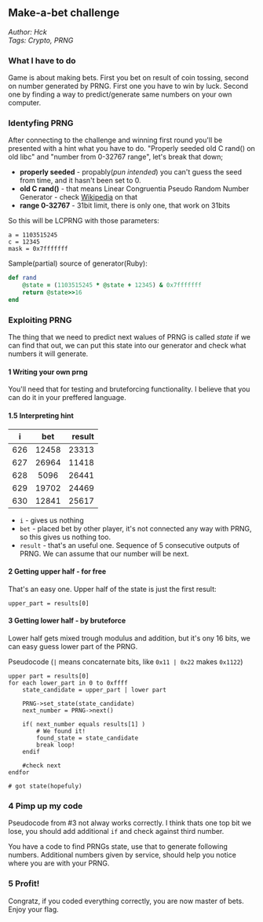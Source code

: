## Make-a-bet challenge

_Author: Hck_  
_Tags: Crypto, PRNG_

### What I have to do

Game is about making bets. First you bet on result of coin tossing, second on number generated by PRNG. First one you have to win by luck. Second one by finding a way to predict/generate same numbers on your own computer.

### Identyfing PRNG

After connecting to the challenge and winning first round you'll be presented with a hint what you have to do. "Properly seeded old C rand() on old libc" and "number from 0-32767 range", let's break that down;

- **properly seeded** - propably(_pun intended_) you can't guess the seed from time, and it hasn't been set to 0.
- **old C rand()** - that means Linear Congruentia Pseudo Random Number Generator - check [Wikipedia](#) on that
- **range 0-32767** - 31bit limit, there is only one, that work on 31bits

So this will be LCPRNG with those parameters:

```
a = 1103515245
c = 12345
mask = 0x7fffffff
```

Sample(partial) source of generator(Ruby):

```ruby
def rand
    @state = (1103515245 * @state + 12345) & 0x7fffffff
    return @state>>16
end
```

### Exploiting PRNG

The thing that we need to predict next walues of PRNG is called *state* if we can find that out, we can put this state into our generator and check what numbers it will generate.

#### 1 Writing your own prng

You'll need that for testing and bruteforcing functionality. I believe that you can do it in your preffered language.

#### 1.5 Interpreting hint

|  i  |   bet  | result |
|:---:|:------:|-------:|
| 626 |  12458 |  23313 |
| 627 |  26964 |  11418 |
| 628 |   5096 |  26441 |
| 629 |  19702 |  24469 |
| 630 |  12841 |  25617 |

- `i` - gives us nothing
- `bet` - placed bet by other player, it's not connected any way with PRNG, so this gives us nothing too.
- `result` - that's an useful one. Sequence of 5 consecutive outputs of PRNG. We can assume that our number will be next. 

#### 2 Getting upper half - for free

That's an easy one. Upper half of the state is just the first result:

```
upper_part = results[0]
```

#### 3 Getting lower half - by bruteforce

Lower half gets mixed trough modulus and addition, but it's ony 16 bits, we can easy guess lower part of the PRNG.

Pseudocode (`|` means concaternate bits, like `0x11 | 0x22` makes `0x1122`)
```
upper part = results[0]
for each lower_part in 0 to 0xffff
    state_candidate = upper_part | lower part
    
    PRNG->set_state(state_candidate)
    next_number = PRNG->next()

    if( next_number equals results[1] )
        # We found it!
        found_state = state_candidate
        break loop!
    endif

    #check next
endfor

# got state(hopefuly)
```

### 4 Pimp up my code

Pseudocode from #3 not alway works correctly. I think thats one top bit we lose, you should add additional `if` and check against third number.

You have a code to find PRNGs state, use that to generate following numbers. Additional numbers given by service, should help you notice where you are with your PRNG.

### 5 Profit!

Congratz, if you coded everything correctly, you are now master of bets. Enjoy your flag.